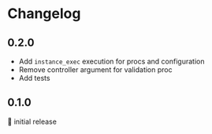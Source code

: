 # Changelog

## 0.2.0

- Add `instance_exec` execution for procs and configuration
- Remove controller argument for validation proc
- Add tests

## 0.1.0

:baby: initial release
